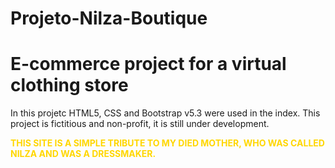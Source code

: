 # Projeto-Nilza-Boutique
<h1>E-commerce project for a virtual clothing store</h1>

In this projetc HTML5, CSS and Bootstrap v5.3 were used in the index. This project is fictitious and non-profit, it is still under development.

<strong style = "color:gold"> THIS SITE IS A SIMPLE TRIBUTE TO MY DIED MOTHER, WHO WAS CALLED NILZA AND WAS A DRESSMAKER. </strong>


